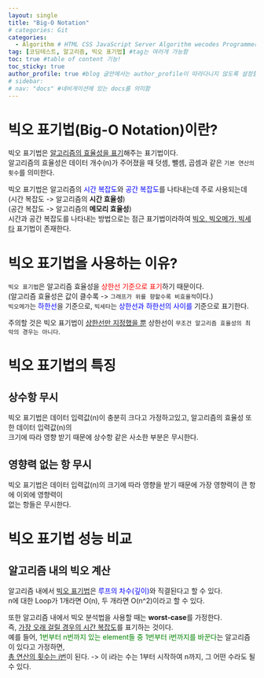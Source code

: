 ```yaml
---
layout: single
title: "Big-O Notation"
# categories: Git
categories:
  - Algorithm # HTML CSS JavaScript Server Algorithm wecodes Programmers1 Programmers2 CS Github Blog
tag: [코딩테스트, 알고리즘, 빅오 표기법] #tag는 여러개 가능함
toc: true #table of content 기능!
toc_sticky: true
author_profile: true #blog 글안에서는 author_profile이 따라다니지 않도록 설정함
# sidebar:
# nav: "docs" #네비게이션에 있는 docs를 의미함
---
```

# 빅오 표기법(Big-O Notation)이란?  
빅오 표기법은 <u>알고리즘의 효율성을 표기</u>해주는 표기법이다.   
알고리즘의 효율성은 데이터 개수(n)가 주어졌을 때 덧셈, 뺄셈, 곱셈과 같은 `기본 연산의 횟수`를 의미한다.  

빅오 표기법은 알고리즘의 <span style="color:blue">시간 복잡도</span>와 <span style="color:blue">공간 복잡도</span>를 나타내는데 주로 사용되는데  
(시간 복잡도 -> 알고리즘의 **시간 효율성**)  
(공간 복잡도 -> 알고리즘의 **메모리 효율성**)  
시간과 공간 복잡도를 나타내는 방법으로는 점근 표기법이라하여 <u>빅오, 빅오메가, 빅세타</u> 표기법이 존재한다.  

# 빅오 표기법을 사용하는 이유?  
`빅오 표기법`은 알고리즘 효율성을 <span style="color:red">상한선 기준으로 표기</span>하기 때문이다.   
(알고리즘 효율성은 값이 클수록 -> `그래프가 위를 향할수록 비효율적`이다.)   
`빅오메가`는 <span style="color:blue">하한선</span>을 기준으로, `빅세타`는 <span style="color:blue">상한선과 하한선의 사이를</span> 기준으로 표기한다.  

주의할 것은 빅오 표기법이 <u>상한선만 지정했을 뿐</u> 상한선이 `무조건 알고리즘 효율성의 최악의 경우는 아니다`.  

# 빅오 표기법의 특징  
## 상수항 무시  
빅오 표기법은 데이터 입력값(n)이 충분히 크다고 가정하고있고, 알고리즘의 효율성 또한 데이터 입력값(n)의  
크기에 따라 영향 받기 때문에 상수항 같은 사소한 부분은 무시한다.  
## 영향력 없는 항 무시  
빅오 표기법은 데이터 입력값(n)의 크기에 따라 영향을 받기 때문에 가장 영향력이 큰 항에 이외에 영향력이  
없는 항들은 무시한다.   

# 빅오 표기법 성능 비교  
## 알고리즘 내의 빅오 계산  
알고리즘 내에서 <u>빅오 표기법</u>은 <span style="color:blue">루프의 차수(깊이)</span>와 직결된다고 할 수 있다.  
n에 대한 Loop가 1개라면 O(n), 두 개라면 O(n^2)이라고 할 수 있다.  

또한 알고리즘 내에서 빅오 분석법을 사용할 때는 **worst-case**를 가정한다.  
즉, <u>가장 오래 걸릴 경우의 시간 복잡도</u>를 표기하는 것이다.  
예를 들어, <span style="color:green">1번부터 n번까지 있는 element들 중 1번부터 i번까지를 바꾼다</span>는 알고리즘이 있다고 가정하면,  
<u>총 연산의 횟수는 i번</u>이 된다. -> 이 i라는 수는 1부터 시작하여 n까지, 그 어떤 수라도 될 수 있다.  


<!-- ### 2. Link 넣기

```

유형 1: (설명어를 입력) : [gunhee's coding blog](https://gunhee-jeong.github.io/)
유형 2: (URL 자동연결) : <https://gunhee-jeong.github.io/>
유형 3: (동일 파일 내 '문단으로 이동') : [1. Header로 이동](###-1-header)

```

유형 1: (설명어를 입력) : [gunhee's coding blog](https://gunhee-jeong.github.io/)
유형 2: (URL 자동연결) : <https://gunhee-jeong.github.io/>
유형 3: (동일 파일 내 '문단으로 이동') : [1. Header로 이동](#1-header)
유형 3의 방법

1. 특수문자를 제거
2. 스페이스는 -로 바꾸고
3. 대문자는 소문자로!
   그래서 ### 1. Header -> #1-header

## Link: [google][https://www.google.com/]

### 3. 수평선

```

---

```

---

### 4. 라인 바꾸기

```

스페이스바를 2번 눌러주면 다음칸으로
이동할 수 있어요!

```

---

스페이스바를 2번 눌러주면
다음칸으로 이동할 수 있어요!

### 5. list 만들기

```

1. 1번
2. 2번
3. 3번

- 순서없는 list
  - 순서없는 list
    - 순서없는 list

```

1. 1번
2. 2번
3. 3번

- 순서없는 list
  - 순서없는 list
    - 순서없는 list

---

### 6. font 관련

```

**진하게** -> 볼드
_기울여서_ -> 이탤릭체
~~취소선~~ -> 취소선

<ul>밑줄넣기</ul> -> 밑줄
<span style="color:red">빨간 글씨</span> -> 글자색
이것이 `인라인` 입니다 -> 인라인 코드
```

**진하게** -> 볼드
_기울여서_ -> 이탤릭체
~~취소선~~ -> 취소선
<u>밑줄넣기</u> -> 밑줄
<span style="color:red">빨간 글씨</span>
이것이 `인라인` 입니다 -> 인라인 코드

---

### 7. 인용구문

```
> coding
>
> > JavaScript
> >
> > > 내가 프짱!
```

> coding
>
> > JavaScript
> >
> > > 내가 프짱!

---

### 8. 이미지 삽입

```
유형1: ('사이즈를 조절' -> HTML 태그 사용) : <img src="https://gunhee-jeong.github.io/assets/images/blogLogo.png" width="300" height="200">
유형2: (이미지 삽입 후 -> 링크 걸기)
[![이미지](https://gunhee-jeong.github.io/assets/images/blogLogo/blogLogo.png)](https://gunhee-jeong.github.io/)
```

유형1: ('사이즈를 조절' -> HTML 태그 사용) : <img src="https://gunhee-jeong.github.io/assets/images/blogLogo.png" width="300" height="200">
유형2: (이미지 삽입 후 -> 링크 걸기)
[![이미지](https://gunhee-jeong.github.io/assets/images/blogLogo.png)](https://gunhee-jeong.github.io/)

### 9. 표 만들기

```
||국어|영어|
| :--- | ---: | :--: |
|건희 | 100점 | 100점
|철수 | 100점 | 100점
```

|      |  국어 | 영어  |
| :--- | ----: | :---: |
| 건희 | 100점 | 100점 |
| 철수 | 100점 | 100점 |

> - header를 넣고 싶은 경우 ---을 사용하고 :을 이용하여 정렬에 사용함!

### 10. 토글 만들기

```
<details>
<summary>여기를 누르세요</summary>
<div markdown="1">
숨겨진 내용
</div>
</details>
```

<details>
<summary>여기를 누르세요</summary>
<div markdown="1">
숨겨진 내용
</div>
</details> -->
